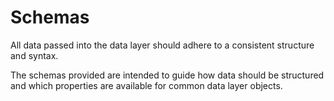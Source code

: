 # Schemas
All data passed into the data layer should adhere to a consistent structure and syntax.

The schemas provided are intended to guide how data should be structured and which properties are available for common data layer objects.